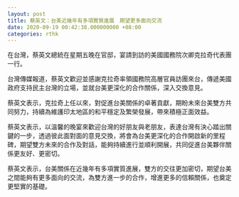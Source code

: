 ```yaml
---
layout: post
title: 蔡英文：台美近幾年有多項實質進展　期望更多面向交流
date: 2020-09-19 00:42:38.000000000 +08:00
categories: rthk
---
```


在台灣，蔡英文總統在星期五晚在官邸，宴請到訪的美國國務院次卿克拉奇代表團一行。

台灣傳媒報道，蔡英文歡迎並感謝克拉奇率領國務院高層官員訪團來台，傳遞美國政府支持民主台灣的立場，並就台美更深化的合作關係，深入交換意見。

蔡英文表示，克拉奇上任以來，對促進台美關係的卓著貢獻，期盼未來台美雙方共同努力，持續為維護印太地區的和平穩定及繁榮發展，帶來積極正面效益。

蔡英文表示，以溫馨的晚宴來歡迎台灣的好朋友與老朋友，表達台灣有決心踏出關鍵的一步，透過彼此面對面的意見交換，將會為台美更深化的合作開啟新的里程碑，期望雙方未來的合作及對話，能夠持續進行並順利開展，共同促進台美夥伴關係更友好、更密切。

蔡英文表示，台美關係在近幾年有多項實質進展，雙方的交往更加密切，期望台美之間能夠有更多面向的交流，為雙方進一步的合作，增進更多的信賴關係，也奠定更堅實的基礎。
